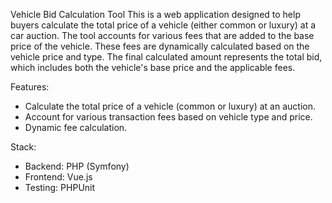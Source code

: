 Vehicle Bid Calculation Tool
This is a web application designed to help buyers calculate the total price of a vehicle (either common or luxury) at a car auction. The tool accounts for various fees that are added to the base price of the vehicle. These fees are dynamically calculated based on the vehicle price and type. The final calculated amount represents the total bid, which includes both the vehicle's base price and the applicable fees.

Features:
* Calculate the total price of a vehicle (common or luxury) at an auction.
* Account for various transaction fees based on vehicle type and price.
* Dynamic fee calculation.


Stack:
* Backend: PHP (Symfony)
* Frontend: Vue.js
* Testing: PHPUnit
